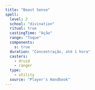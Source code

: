 ```yaml
---
title: "Beast Sense"
spell:
  level: 2
  school: "divination"
  ritual: true
  castingTime: "Ação"
  range: "Toque"
  components:
    s: true
  duration: "Concentração, até 1 hora"
  casters:
    - druid
    - ranger
  type:
    - utility
  source: "Player's Handbook"
---
```

